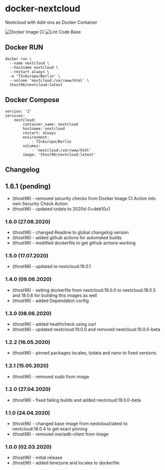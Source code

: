 # docker-nextcloud
Nextcloud with Add-ons as Docker Container

![Docker Image CI](https://github.com/thost96/docker-nextcloud/workflows/Docker%20Image%20CI/badge.svg)
![Lint Code Base](https://github.com/thost96/docker-nextcloud/workflows/Lint%20Code%20Base/badge.svg)

## Docker RUN

    docker run \
      --name nextcloud \
      --hostname nextcloud \
      --restart always \      
      -e 'TZ=Europe/Berlin' \
      --volume 'nextcloud:/var/www/html' \
      thost96/nextcloud:latest

## Docker Compose

    version: '2'
    services:
        nextcloud:
            container_name: nextcloud
            hostname: nextcloud        
            restart: always
            environment:
                - TZ=Europe/Berlin
            volumes:
                - 'nextcloud:/var/www/html'
            image: 'thost96/nextcloud:latest'


## Changelog

## 1.6.1 (pending)
* (thost96) - removed security checks from Docker Image CI Action into own Security Check Action
* (thost96) - updated tzdata to 2020d-0+deb10u1

### 1.6.0 (27.08.2020)
* (thost96) - changed Readme to global changelog version
* (thost96) - added github actions for automated builds
* (thost96) - modified dockerfile to get github actions working

### 1.5.0 (17.07.2020)
* (thost96) - updated to nextcloud:19.0.1

### 1.4.0 (09.06.2020)
* (thost96) - setting dockerfile from nextcloud:19.0.0 to nextcloud:18.0.5 and 18.0.6 for building this images as well
* (thost96) - added Dependabot config

### 1.3.0 (08.06.2020)
* (thost96) - added healthcheck using curl
* (thost96) - updated nextcloud:19.0.0 and removed nextcloud:19.0.0-beta

### 1.2.2 (16.05.2020)
* (thost96) - pinned packages locales, tzdata and nano to fixed versions

### 1.2.1 (15.05.2020)
* (thost96) - removed sudo from image

### 1.2.0 (27.04.2020)
* (thost96) - fixed failing builds and added nextcloud:19.0.0-beta

### 1.1.0 (24.04.2020)
* (thost96) - changed base image from nextcloud:latest to nextcloud:18.0.4 to get exact pinning
* (thost96) - removed mariadb-client from image

### 1.0.0 (02.03.2020)
* (thost96) - initial release
* (thost96) - added timezone and locales to dockerfile
